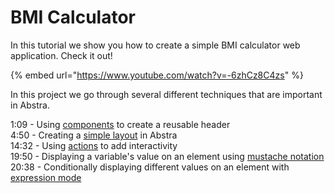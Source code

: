 # BMI Calculator

In this tutorial we show you how to create a simple BMI calculator web application. Check it out!

{% embed url="https://www.youtube.com/watch?v=-6zhCz8C4zs" %}

In this project we go through several different techniques that are important in Abstra.

1:09 - Using [components]() to create a reusable header  
4:50 - Creating a [simple layout]() in Abstra  
14:32 - Using [actions](../../docs/front-end/actions/) to add interactivity  
19:50 - Displaying a variable's value on an element using [mustache notation](../../docs/front-end/arguments/mustache-notation.md)  
20:38 - Conditionally displaying different values on an element with [expression mode](../../docs/front-end/arguments/expression-mode.md)

